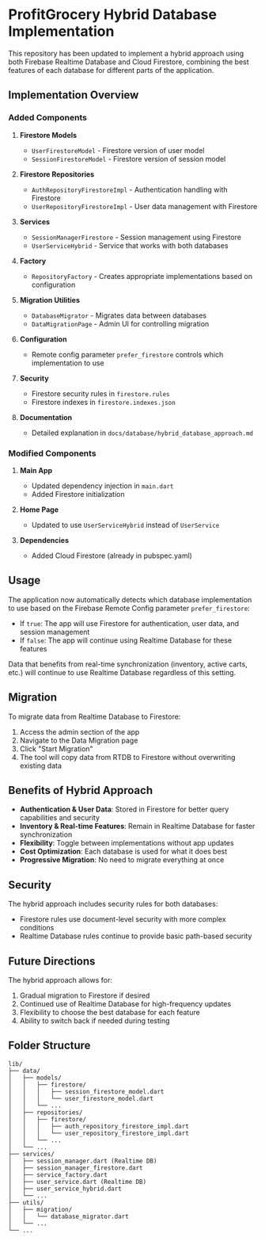 # ProfitGrocery Hybrid Database Implementation

This repository has been updated to implement a hybrid approach using both Firebase Realtime Database and Cloud Firestore, combining the best features of each database for different parts of the application.

## Implementation Overview

### Added Components

1. **Firestore Models**
   - `UserFirestoreModel` - Firestore version of user model
   - `SessionFirestoreModel` - Firestore version of session model

2. **Firestore Repositories**
   - `AuthRepositoryFirestoreImpl` - Authentication handling with Firestore
   - `UserRepositoryFirestoreImpl` - User data management with Firestore

3. **Services**
   - `SessionManagerFirestore` - Session management using Firestore
   - `UserServiceHybrid` - Service that works with both databases

4. **Factory**
   - `RepositoryFactory` - Creates appropriate implementations based on configuration

5. **Migration Utilities**
   - `DatabaseMigrator` - Migrates data between databases
   - `DataMigrationPage` - Admin UI for controlling migration

6. **Configuration**
   - Remote config parameter `prefer_firestore` controls which implementation to use

7. **Security**
   - Firestore security rules in `firestore.rules`
   - Firestore indexes in `firestore.indexes.json`

8. **Documentation**
   - Detailed explanation in `docs/database/hybrid_database_approach.md`

### Modified Components

1. **Main App**
   - Updated dependency injection in `main.dart`
   - Added Firestore initialization

2. **Home Page**
   - Updated to use `UserServiceHybrid` instead of `UserService`

3. **Dependencies**
   - Added Cloud Firestore (already in pubspec.yaml)

## Usage

The application now automatically detects which database implementation to use based on the Firebase Remote Config parameter `prefer_firestore`:

- If `true`: The app will use Firestore for authentication, user data, and session management
- If `false`: The app will continue using Realtime Database for these features

Data that benefits from real-time synchronization (inventory, active carts, etc.) will continue to use Realtime Database regardless of this setting.

## Migration

To migrate data from Realtime Database to Firestore:

1. Access the admin section of the app
2. Navigate to the Data Migration page
3. Click "Start Migration"
4. The tool will copy data from RTDB to Firestore without overwriting existing data

## Benefits of Hybrid Approach

- **Authentication & User Data**: Stored in Firestore for better query capabilities and security
- **Inventory & Real-time Features**: Remain in Realtime Database for faster synchronization
- **Flexibility**: Toggle between implementations without app updates
- **Cost Optimization**: Each database is used for what it does best
- **Progressive Migration**: No need to migrate everything at once

## Security

The hybrid approach includes security rules for both databases:

- Firestore rules use document-level security with more complex conditions
- Realtime Database rules continue to provide basic path-based security

## Future Directions

The hybrid approach allows for:

1. Gradual migration to Firestore if desired
2. Continued use of Realtime Database for high-frequency updates
3. Flexibility to choose the best database for each feature
4. Ability to switch back if needed during testing

## Folder Structure

```
lib/
├── data/
│   ├── models/
│   │   ├── firestore/
│   │   │   ├── session_firestore_model.dart
│   │   │   └── user_firestore_model.dart
│   │   └── ...
│   ├── repositories/
│   │   ├── firestore/
│   │   │   ├── auth_repository_firestore_impl.dart
│   │   │   └── user_repository_firestore_impl.dart
│   │   └── ...
│   └── ...
├── services/
│   ├── session_manager.dart (Realtime DB)
│   ├── session_manager_firestore.dart
│   ├── service_factory.dart
│   ├── user_service.dart (Realtime DB)
│   ├── user_service_hybrid.dart
│   └── ...
├── utils/
│   ├── migration/
│   │   └── database_migrator.dart
│   └── ...
└── ...
```
